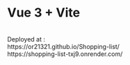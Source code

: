 # Vue 3 + Vite
<br>
Deployed at :
<br>
https://or21321.github.io/Shopping-list/
<br>
https://shopping-list-txj9.onrender.com/
